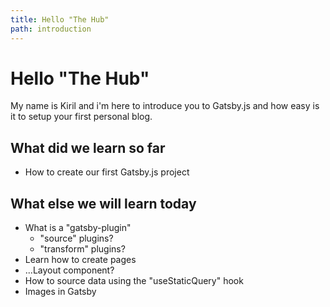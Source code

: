 ```yaml
---
title: Hello "The Hub"
path: introduction
---
```


# Hello "The Hub"

My name is Kiril and i'm here to introduce you to Gatsby.js and how easy is it to setup your first personal blog.

## What did we learn so far

- How to create our first Gatsby.js project

## What else we will learn today

- What is a "gatsby-plugin"
  - "source" plugins?
  - "transform" plugins?
- Learn how to create pages
- ...Layout component?
- How to source data using the "useStaticQuery" hook
- Images in Gatsby
